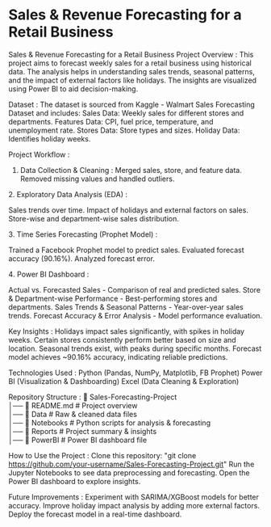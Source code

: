 # Sales & Revenue Forecasting for a Retail Business
Sales & Revenue Forecasting for a Retail Business
Project Overview :
This project aims to forecast weekly sales for a retail business using historical data. The analysis helps in understanding sales trends, seasonal patterns, and the impact of external factors like holidays. The insights are visualized using Power BI to aid decision-making.

Dataset :
The dataset is sourced from Kaggle - Walmart Sales Forecasting Dataset and includes:
Sales Data: Weekly sales for different stores and departments.
Features Data: CPI, fuel price, temperature, and unemployment rate.
Stores Data: Store types and sizes.
Holiday Data: Identifies holiday weeks.

Project Workflow :

1. Data Collection & Cleaning :
Merged sales, store, and feature data.
Removed missing values and handled outliers.

2️. Exploratory Data Analysis (EDA) :

Sales trends over time.
Impact of holidays and external factors on sales.
Store-wise and department-wise sales distribution.

3️. Time Series Forecasting (Prophet Model) :

Trained a Facebook Prophet model to predict sales.
Evaluated forecast accuracy (90.16%).
Analyzed forecast error.

4️. Power BI Dashboard :

Actual vs. Forecasted Sales - Comparison of real and predicted sales.
Store & Department-wise Performance - Best-performing stores and departments.
Sales Trends & Seasonal Patterns - Year-over-year sales trends.
Forecast Accuracy & Error Analysis - Model performance evaluation.

Key Insights :
 Holidays impact sales significantly, with spikes in holiday weeks.
 Certain stores consistently perform better based on size and location.
 Seasonal trends exist, with peaks during specific months.
 Forecast model achieves ~90.16% accuracy, indicating reliable predictions.

Technologies Used :
Python (Pandas, NumPy, Matplotlib, FB Prophet)
Power BI (Visualization & Dashboarding)
Excel (Data Cleaning & Exploration)

Repository Structure :
📂 Sales-Forecasting-Project  
│── 📄 README.md  # Project overview  
│── 📂 Data       # Raw & cleaned data files  
│── 📂 Notebooks  # Python scripts for analysis & forecasting  
│── 📂 Reports    # Project summary & insights  
│── 📂 PowerBI    # Power BI dashboard file  

How to Use the Project :
Clone this repository:
"git clone https://github.com/your-username/Sales-Forecasting-Project.git"
Run the Jupyter Notebooks to see data preprocessing and forecasting.
Open the Power BI dashboard to explore insights.

Future Improvements :
 Experiment with SARIMA/XGBoost models for better accuracy.
 Improve holiday impact analysis by adding more external factors.
 Deploy the forecast model in a real-time dashboard.
